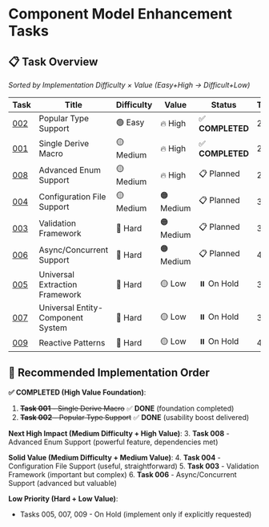 # Component Model Enhancement Tasks

## 📋 **Task Overview** 
*Sorted by Implementation Difficulty × Value (Easy+High → Difficult+Low)*

| Task | Title | Difficulty | Value | Status | Timeline | Dependencies |
|------|-------|------------|-------|--------|----------|--------------|
| [002](002_popular_type_support.md) | Popular Type Support | 🟢 Easy | 🔥 High | ✅ **COMPLETED** | 2-3w | 001 |
| [001](001_single_derive_macro.md) | Single Derive Macro | 🟡 Medium | 🔥 High | ✅ **COMPLETED** | 2-3w | None |
| [008](008_enum_support.md) | Advanced Enum Support | 🟡 Medium | 🔥 High | 📋 Planned | 2-3w | 001, 003 |
| [004](004_configuration_file_support.md) | Configuration File Support | 🟡 Medium | 🟠 Medium | 📋 Planned | 3-4w | 001, 002 |
| [003](003_validation_framework.md) | Validation Framework | 🔴 Hard | 🟠 Medium | 📋 Planned | 3-4w | 001 |
| [006](006_async_support.md) | Async/Concurrent Support | 🔴 Hard | 🟠 Medium | 📋 Planned | 4w | 001, 003 |
| [005](005_web_framework_integration.md) | Universal Extraction Framework | 🔴 Hard | 🟡 Low | ⏸️ On Hold | 3-4w | 001, 003 |
| [007](007_game_development_ecs.md) | Universal Entity-Component System | 🔴 Hard | 🟡 Low | ⏸️ On Hold | 3-4w | 001, 006 |
| [009](009_reactive_patterns.md) | Reactive Patterns | 🔴 Hard | 🟡 Low | ⏸️ On Hold | 4w | 001, 006 |

## 🚀 **Recommended Implementation Order**

**✅ COMPLETED (High Value Foundation)**:
1. ~~**Task 001** - Single Derive Macro~~ ✅ **DONE** (foundation completed)
2. ~~**Task 002** - Popular Type Support~~ ✅ **DONE** (usability boost delivered)

**Next High Impact (Medium Difficulty + High Value)**:
3. **Task 008** - Advanced Enum Support (powerful feature, dependencies met)

**Solid Value (Medium Difficulty + Medium Value)**:
4. **Task 004** - Configuration File Support (useful, straightforward)
5. **Task 003** - Validation Framework (important but complex)
6. **Task 006** - Async/Concurrent Support (advanced but valuable)

**Low Priority (Hard + Low Value)**:
- Tasks 005, 007, 009 - On Hold (implement only if explicitly requested)